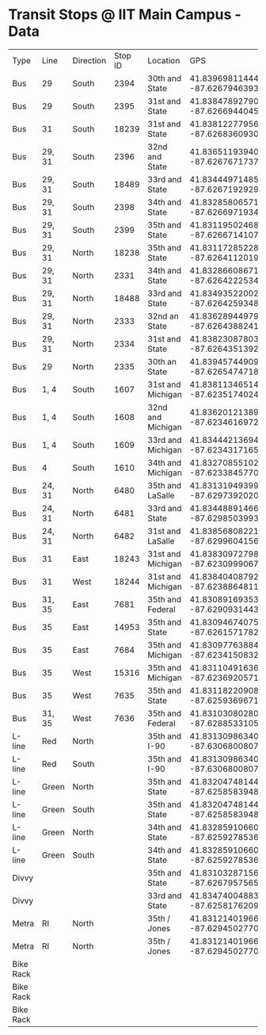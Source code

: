 # Transit Stops @ IIT Main Campus - Data

<table>
  <tr>
   <td>Type
   </td>
   <td>Line
   </td>
   <td>Direction
   </td>
   <td>Stop ID
   </td>
   <td>Location
   </td>
   <td>GPS
   </td>
   <td>Shelter
   </td>
  </tr>
  <tr>
   <td>Bus
   </td>
   <td>29
   </td>
   <td>South
   </td>
   <td>2394
   </td>
   <td>30th and State
   </td>
   <td>41.83969811444136, -87.6267946393589
   </td>
   <td>No
   </td>
  </tr>
  <tr>
   <td>Bus
   </td>
   <td>29
   </td>
   <td>South
   </td>
   <td>2395
   </td>
   <td>31st and State
   </td>
   <td>41.838478927903665, -87.62669440454646
   </td>
   <td>Yes
   </td>
  </tr>
  <tr>
   <td>Bus
   </td>
   <td>31
   </td>
   <td>South
   </td>
   <td>18239
   </td>
   <td>31st and State
   </td>
   <td>41.83812277956292, -87.62683609300052
   </td>
   <td>No
   </td>
  </tr>
  <tr>
   <td>Bus
   </td>
   <td>29, 31
   </td>
   <td>South
   </td>
   <td>2396
   </td>
   <td>32nd and State
   </td>
   <td>41.836511939405426, -87.62676717377218
   </td>
   <td>No
   </td>
  </tr>
  <tr>
   <td>Bus
   </td>
   <td>29, 31
   </td>
   <td>South
   </td>
   <td>18489
   </td>
   <td>33rd and State
   </td>
   <td>41.83444971485688, -87.62671929297485
   </td>
   <td>No
   </td>
  </tr>
  <tr>
   <td>Bus
   </td>
   <td>29, 31
   </td>
   <td>South
   </td>
   <td>2398
   </td>
   <td>34th and State
   </td>
   <td>41.83285806571482, -87.62669719348692
   </td>
   <td>No
   </td>
  </tr>
  <tr>
   <td>Bus
   </td>
   <td>29, 31
   </td>
   <td>South
   </td>
   <td>2399
   </td>
   <td>35th and State
   </td>
   <td>41.8311950246898, -87.62667141078464
   </td>
   <td>No
   </td>
  </tr>
  <tr>
   <td>Bus
   </td>
   <td>29, 31
   </td>
   <td>North
   </td>
   <td>18238
   </td>
   <td>35th and State
   </td>
   <td>41.831172852282386, -87.62641120198911
   </td>
   <td>No
   </td>
  </tr>
  <tr>
   <td>Bus
   </td>
   <td>29, 31
   </td>
   <td>North
   </td>
   <td>2331
   </td>
   <td>34th and State
   </td>
   <td>41.832866086710624, -87.62642225349595
   </td>
   <td>No
   </td>
  </tr>
  <tr>
   <td>Bus
   </td>
   <td>29, 31
   </td>
   <td>North
   </td>
   <td>18488
   </td>
   <td>33rd and State
   </td>
   <td>41.834935220025734, -87.62642593484102
   </td>
   <td>No
   </td>
  </tr>
  <tr>
   <td>Bus
   </td>
   <td>29, 31
   </td>
   <td>North
   </td>
   <td>2333
   </td>
   <td>32nd an State
   </td>
   <td>41.83628944979638, -87.6264388241482
   </td>
   <td>No
   </td>
  </tr>
  <tr>
   <td>Bus
   </td>
   <td>29, 31
   </td>
   <td>North
   </td>
   <td>2334
   </td>
   <td>31st and State
   </td>
   <td>41.83823087803039, -87.626435139212
   </td>
   <td>No
   </td>
  </tr>
  <tr>
   <td>Bus
   </td>
   <td>29
   </td>
   <td>North
   </td>
   <td>2335
   </td>
   <td>30th an State
   </td>
   <td>41.83945744909409, -87.62654747187172
   </td>
   <td>No
   </td>
  </tr>
  <tr>
   <td>Bus
   </td>
   <td>1, 4
   </td>
   <td>South
   </td>
   <td>1607
   </td>
   <td>
31st and Michigan
   </td>
   <td>41.83811346514887, -87.62351740247856
   </td>
   <td>No
   </td>
  </tr>
  <tr>
   <td>Bus
   </td>
   <td>1, 4
   </td>
   <td>South
   </td>
   <td>1608
   </td>
   <td>
32nd and Michigan
   </td>
   <td>41.83620121389905, -87.62346169723423
   </td>
   <td>No
   </td>
  </tr>
  <tr>
   <td>Bus
   </td>
   <td>1, 4
   </td>
   <td>South
   </td>
   <td>1609
   </td>
   <td>
33rd and Michigan
   </td>
   <td>41.83444213694857, -87.62343171654823
   </td>
   <td>No
   </td>
  </tr>
  <tr>
   <td>Bus
   </td>
   <td>4
   </td>
   <td>South
   </td>
   <td>1610
   </td>
   <td>
34th and Michigan
   </td>
   <td>41.8327085510254, -87.62338457704332
   </td>
   <td>No
   </td>
  </tr>
  <tr>
   <td>Bus
   </td>
   <td>24, 31
   </td>
   <td>North
   </td>
   <td>6480
   </td>
   <td>35th and LaSalle
   </td>
   <td>41.83131949399822, -87.62973920207148
   </td>
   <td>No
   </td>
  </tr>
  <tr>
   <td>Bus
   </td>
   <td>24, 31
   </td>
   <td>North
   </td>
   <td>6481
   </td>
   <td>33rd and State
   </td>
   <td>41.83448891466212, -87.62985039937742
   </td>
   <td>No
   </td>
  </tr>
  <tr>
   <td>Bus
   </td>
   <td>24, 31
   </td>
   <td>North
   </td>
   <td>6482
   </td>
   <td>31st and LaSalle
   </td>
   <td>41.838568082217506, -87.62996041561688
   </td>
   <td>No
   </td>
  </tr>
  <tr>
   <td>Bus
   </td>
   <td>31
   </td>
   <td>East
   </td>
   <td>18243
   </td>
   <td>
31st and Michigan
   </td>
   <td>41.838309727988, -87.62309990672296
   </td>
   <td>No
   </td>
  </tr>
  <tr>
   <td>Bus
   </td>
   <td>31
   </td>
   <td>West
   </td>
   <td>18244
   </td>
   <td>
31st and Michigan
   </td>
   <td>41.83840408792984, -87.62388648113813
   </td>
   <td>No
   </td>
  </tr>
  <tr>
   <td>Bus
   </td>
   <td>31, 35
   </td>
   <td>East
   </td>
   <td>7681
   </td>
   <td>35th and Federal
   </td>
   <td>41.830891693535946, -87.62909314434157
   </td>
   <td>No
   </td>
  </tr>
  <tr>
   <td>Bus
   </td>
   <td>35
   </td>
   <td>East
   </td>
   <td>14953
   </td>
   <td>35th and State
   </td>
   <td>41.83094674075159, -87.62615717828324
   </td>
   <td>No
   </td>
  </tr>
  <tr>
   <td>Bus
   </td>
   <td>35
   </td>
   <td>East
   </td>
   <td>7684
   </td>
   <td>
35th and Michigan
   </td>
   <td>41.83097763884543, -87.62341508325945
   </td>
   <td>No
   </td>
  </tr>
  <tr>
   <td>Bus
   </td>
   <td>35
   </td>
   <td>West
   </td>
   <td>15316
   </td>
   <td>
35th and Michigan
   </td>
   <td>41.8311049163623, -87.62369205719988
   </td>
   <td>No
   </td>
  </tr>
  <tr>
   <td>Bus
   </td>
   <td>35
   </td>
   <td>West
   </td>
   <td>7635
   </td>
   <td>35th and State
   </td>
   <td>41.83118220908428, -87.62593696710752
   </td>
   <td>Yes
   </td>
  </tr>
  <tr>
   <td>Bus
   </td>
   <td>31, 35
   </td>
   <td>West
   </td>
   <td>7636
   </td>
   <td>35th and Federal
   </td>
   <td>41.83103080280815, -87.62885331059259
   </td>
   <td>No
   </td>
  </tr>
  <tr>
   <td>L-line
   </td>
   <td>Red
   </td>
   <td>North
   </td>
   <td>
   </td>
   <td>35th and I-90
   </td>
   <td>41.831309863405906, -87.6306800807714
   </td>
   <td>Yes
   </td>
  </tr>
  <tr>
   <td>L-line
   </td>
   <td>Red
   </td>
   <td>South
   </td>
   <td>
   </td>
   <td>35th and I-90
   </td>
   <td>41.831309863405906, -87.6306800807714
   </td>
   <td>Yes
   </td>
  </tr>
  <tr>
   <td>L-line
   </td>
   <td>Green
   </td>
   <td>North
   </td>
   <td>
   </td>
   <td>35th and State
   </td>
   <td>41.83204748144985, -87.62585839482112
   </td>
   <td>Yes
   </td>
  </tr>
  <tr>
   <td>L-line
   </td>
   <td>Green
   </td>
   <td>South
   </td>
   <td>
   </td>
   <td>35th and State
   </td>
   <td>41.83204748144985, -87.62585839482112
   </td>
   <td>Yes
   </td>
  </tr>
  <tr>
   <td>L-line
   </td>
   <td>Green
   </td>
   <td>North
   </td>
   <td>
   </td>
   <td>34th and State
   </td>
   <td>41.83285910660933, -87.62592785362322
   </td>
   <td>Yes
   </td>
  </tr>
  <tr>
   <td>L-line
   </td>
   <td>Green
   </td>
   <td>South
   </td>
   <td>
   </td>
   <td>34th and State
   </td>
   <td>41.83285910660933, -87.62592785362322
   </td>
   <td>Yes
   </td>
  </tr>
  <tr>
   <td>Divvy
   </td>
   <td>
   </td>
   <td>
   </td>
   <td>
   </td>
   <td>35th and State
   </td>
   <td>41.831032871562364, -87.6267957565397
   </td>
   <td>No
   </td>
  </tr>
  <tr>
   <td>Divvy
   </td>
   <td>
   </td>
   <td>
   </td>
   <td>
   </td>
   <td>33rd and State
   </td>
   <td>41.83474004883713, -87.62581762095871
   </td>
   <td>No
   </td>
  </tr>
  <tr>
   <td>Metra
   </td>
   <td>RI
   </td>
   <td>North
   </td>
   <td>
   </td>
   <td>35th / Jones
   </td>
   <td>41.83121401966119, -87.62945027701214
   </td>
   <td>Yes
   </td>
  </tr>
  <tr>
   <td>Metra
   </td>
   <td>RI
   </td>
   <td>North
   </td>
   <td>
   </td>
   <td>35th / Jones
   </td>
   <td>41.83121401966119, -87.62945027701214
   </td>
   <td>Yes
   </td>
  </tr>
  <tr>
   <td>Bike Rack
   </td>
   <td>
   </td>
   <td>
   </td>
   <td>
   </td>
   <td>
   </td>
   <td>
   </td>
   <td>
   </td>
  </tr>
  <tr>
   <td>Bike Rack
   </td>
   <td>
   </td>
   <td>
   </td>
   <td>
   </td>
   <td>
   </td>
   <td>
   </td>
   <td>
   </td>
  </tr>
  <tr>
   <td>Bike Rack
   </td>
   <td>
   </td>
   <td>
   </td>
   <td>
   </td>
   <td>
   </td>
   <td>
   </td>
   <td>
   </td>
  </tr>
</table>

